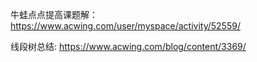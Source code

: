 
牛蛙点点提高课题解：https://www.acwing.com/user/myspace/activity/52559/



线段树总结: https://www.acwing.com/blog/content/3369/
